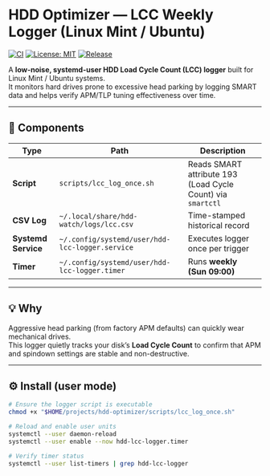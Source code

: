 # HDD Optimizer — LCC Weekly Logger (Linux Mint / Ubuntu)

[![CI](https://github.com/T-Green-hub/HDD-Optimization/actions/workflows/ci.yml/badge.svg)](https://github.com/T-Green-hub/HDD-Optimization/actions/workflows/ci.yml)
[![License: MIT](https://img.shields.io/badge/License-MIT-green.svg)](LICENSE)
[![Release](https://img.shields.io/github/v/release/T-Green-hub/HDD-Optimization?color=blue)](https://github.com/T-Green-hub/HDD-Optimization/releases)

A **low-noise, systemd-user HDD Load Cycle Count (LCC) logger** built for Linux Mint / Ubuntu systems.  
It monitors hard drives prone to excessive head parking by logging SMART data and helps verify APM/TLP tuning effectiveness over time.

---

## 🧩 Components

| Type | Path | Description |
|------|------|-------------|
| **Script** | `scripts/lcc_log_once.sh` | Reads SMART attribute 193 (Load Cycle Count) via `smartctl` |
| **CSV Log** | `~/.local/share/hdd-watch/logs/lcc.csv` | Time-stamped historical record |
| **Systemd Service** | `~/.config/systemd/user/hdd-lcc-logger.service` | Executes logger once per trigger |
| **Timer** | `~/.config/systemd/user/hdd-lcc-logger.timer` | Runs **weekly (Sun 09:00)** |

---

## 💡 Why

Aggressive head parking (from factory APM defaults) can quickly wear mechanical drives.  
This logger quietly tracks your disk’s **Load Cycle Count** to confirm that APM and spindown settings are stable and non-destructive.

---

## ⚙️ Install (user mode)

```bash
# Ensure the logger script is executable
chmod +x "$HOME/projects/hdd-optimizer/scripts/lcc_log_once.sh"

# Reload and enable user units
systemctl --user daemon-reload
systemctl --user enable --now hdd-lcc-logger.timer

# Verify timer status
systemctl --user list-timers | grep hdd-lcc-logger
